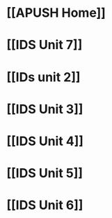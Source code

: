# [[APUSH Home]]


# [[IDS Unit 7]]

# [[IDs unit 2]]

# [[IDS Unit 3]]

# [[IDS Unit 4]]

# [[IDS Unit 5]]

# [[IDS Unit 6]]